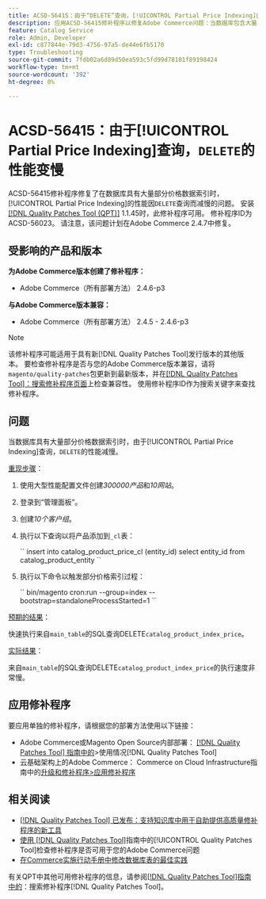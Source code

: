 ```yaml
---
title: ACSD-56415：由于“DELETE”查询，[!UICONTROL Partial Price Indexing]的性能变慢
description: 应用ACSD-56415修补程序以修复Adobe Commerce问题：当数据库包含大量要索引的部分价格数据时，由于“DELETE”查询导致[!UICONTROL Partial Price Indexing]的性能变慢。
feature: Catalog Service
role: Admin, Developer
exl-id: c877844e-79d3-4756-97a5-de44e6fb5170
type: Troubleshooting
source-git-commit: 7fdb02a6d89d50ea593c5fd99d78101f89198424
workflow-type: tm+mt
source-wordcount: '392'
ht-degree: 0%

---
```


# ACSD-56415：由于[!UICONTROL Partial Price Indexing]查询，`DELETE`的性能变慢

ACSD-56415修补程序修复了在数据库具有大量部分价格数据索引时，[!UICONTROL Partial Price Indexing]的性能因`DELETE`查询而减慢的问题。 安装[[!DNL Quality Patches Tool (QPT)]](https://experienceleague.adobe.com/zh-hans/docs/commerce-operations/tools/quality-patches-tool/quality-patches-tool-to-self-serve-quality-patches) 1.1.45时，此修补程序可用。 修补程序ID为ACSD-56023。 请注意，该问题计划在Adobe Commerce 2.4.7中修复。

## 受影响的产品和版本

**为Adobe Commerce版本创建了修补程序：**

* Adobe Commerce（所有部署方法） 2.4.6-p3

**与Adobe Commerce版本兼容：**

* Adobe Commerce（所有部署方法） 2.4.5 - 2.4.6-p3

>[!NOTE]
>
>该修补程序可能适用于具有新[!DNL Quality Patches Tool]发行版本的其他版本。 要检查修补程序是否与您的Adobe Commerce版本兼容，请将`magento/quality-patches`包更新到最新版本，并在[[!DNL Quality Patches Tool]：搜索修补程序页面](https://experienceleague.adobe.com/tools/commerce-quality-patches/index.html?lang=zh-Hans)上检查兼容性。 使用修补程序ID作为搜索关键字来查找修补程序。

## 问题

当数据库具有大量部分价格数据索引时，由于[!UICONTROL Partial Price Indexing]查询，`DELETE`的性能减慢。

<u>重现步骤</u>：

1. 使用大型性能配置文件创建&#x200B;*300000产品*&#x200B;和&#x200B;*10网站*。
1. 登录到“管理面板”。
1. 创建&#x200B;*10个客户组*。
1. 执行以下查询以将产品添加到`_cl`表：

   &grave;&grave;
    insert into catalog_product_price_cl (entity_id) select entity_id from catalog_product_entity
 &grave;&grave;

1. 执行以下命令以触发部分价格索引过程：

   &grave;&grave;
    bin/magento cron:run --group=index --bootstrap=standaloneProcessStarted=1
 &grave;&grave;

<u>预期的结果</u>：

快速执行来自`main_table`的SQL查询DELETE`catalog_product_index_price`。

<u>实际结果</u>：

来自`main_table`的SQL查询DELETE`catalog_product_index_price`的执行速度非常慢。

## 应用修补程序

要应用单独的修补程序，请根据您的部署方法使用以下链接：

* Adobe Commerce或Magento Open Source内部部署： [[!DNL Quality Patches Tool] 指南中的](/help/tools/quality-patches-tool/usage.md)>使用情况[!DNL Quality Patches Tool]
* 云基础架构上的Adobe Commerce： Commerce on Cloud Infrastructure指南中的[升级和修补程序>应用修补程序](https://experienceleague.adobe.com/docs/commerce-cloud-service/user-guide/develop/upgrade/apply-patches.html?lang=zh-Hans)

## 相关阅读

* [[!DNL Quality Patches Tool] 已发布：支持知识库中用于自助提供高质量修补程序的新工具](https://experienceleague.adobe.com/zh-hans/docs/commerce-operations/tools/quality-patches-tool/quality-patches-tool-to-self-serve-quality-patches)
* [使用 [!DNL Quality Patches Tool]](/help/tools/quality-patches-tool/patches-available-in-qpt/check-patch-for-magento-issue-with-magento-quality-patches.md)指南中的[!UICONTROL Quality Patches Tool]检查修补程序是否可用于您的Adobe Commerce问题
* [在Commerce实施行动手册中修改数据库表的最佳实践](https://experienceleague.adobe.com/zh-hans/docs/commerce-operations/implementation-playbook/best-practices/development/modifying-core-and-third-party-tables#why-adobe-recommends-avoiding-modifications)

有关QPT中其他可用修补程序的信息，请参阅[[!DNL Quality Patches Tool]指南中的](https://experienceleague.adobe.com/tools/commerce-quality-patches/index.html?lang=zh-Hans)：搜索修补程序[!DNL Quality Patches Tool]。
